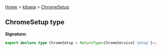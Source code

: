[Home](./index) &gt; [kibana](./kibana.md) &gt; [ChromeSetup](./kibana.chromesetup.md)

## ChromeSetup type


<b>Signature:</b>

```typescript
export declare type ChromeSetup = ReturnType<ChromeService['setup']>;
```
